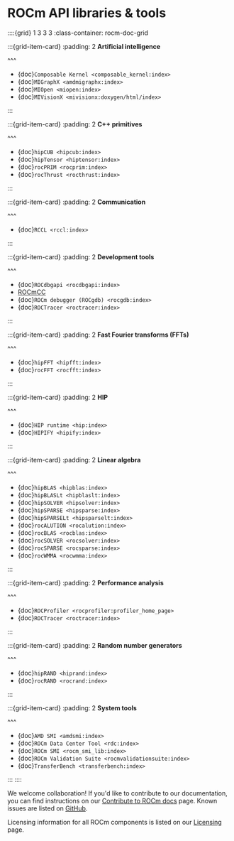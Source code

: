 <head>
  <meta charset="UTF-8">
  <meta name="description" content="ROCm API libraries & tools">
  <meta name="keywords" content="ROCm, API, libraries, tools, artificial intelligence, development,
  Communications, C++ primitives, Fast Fourier transforms, FFTs, random number generators, linear
  algebra">
</head>

# ROCm API libraries & tools

::::{grid} 1 3 3 3
:class-container: rocm-doc-grid

:::{grid-item-card}
:padding: 2
**Artificial intelligence**

^^^

* {doc}`Composable Kernel <composable_kernel:index>`
* {doc}`MIGraphX <amdmigraphx:index>`
* {doc}`MIOpen <miopen:index>`
* {doc}`MIVisionX <mivisionx:doxygen/html/index>`

:::

:::{grid-item-card}
:padding: 2
**C++ primitives**

^^^

* {doc}`hipCUB <hipcub:index>`
* {doc}`hipTensor <hiptensor:index>`
* {doc}`rocPRIM <rocprim:index>`
* {doc}`rocThrust <rocthrust:index>`

:::

:::{grid-item-card}
:padding: 2
**Communication**

^^^

* {doc}`RCCL <rccl:index>`

:::

:::{grid-item-card}
:padding: 2
**Development tools**

^^^

* {doc}`ROCdbgapi <rocdbgapi:index>`
* [ROCmCC](./rocmcc.md)
* {doc}`ROCm debugger (ROCgdb) <rocgdb:index>`
* {doc}`ROCTracer <roctracer:index>`

:::

:::{grid-item-card}
:padding: 2
**Fast Fourier transforms (FFTs)**

^^^

* {doc}`hipFFT <hipfft:index>`
* {doc}`rocFFT <rocfft:index>`

:::

:::{grid-item-card}
:padding: 2
**HIP**

^^^

* {doc}`HIP runtime <hip:index>`
* {doc}`HIPIFY <hipify:index>`

:::

:::{grid-item-card}
:padding: 2
**Linear algebra**

^^^

* {doc}`hipBLAS <hipblas:index>`
* {doc}`hipBLASLt <hipblaslt:index>`
* {doc}`hipSOLVER <hipsolver:index>`
* {doc}`hipSPARSE <hipsparse:index>`
* {doc}`hipSPARSELt <hipsparselt:index>`
* {doc}`rocALUTION <rocalution:index>`
* {doc}`rocBLAS <rocblas:index>`
* {doc}`rocSOLVER <rocsolver:index>`
* {doc}`rocSPARSE <rocsparse:index>`
* {doc}`rocWMMA <rocwmma:index>`

:::

:::{grid-item-card}
:padding: 2
**Performance analysis**

^^^

* {doc}`ROCProfiler <rocprofiler:profiler_home_page>`
* {doc}`ROCTracer <roctracer:index>`

:::

:::{grid-item-card}
:padding: 2
**Random number generators**

^^^

* {doc}`hipRAND <hiprand:index>`
* {doc}`rocRAND <rocrand:index>`

:::

:::{grid-item-card}
:padding: 2
**System tools**

^^^

* {doc}`AMD SMI <amdsmi:index>`
* {doc}`ROCm Data Center Tool <rdc:index>`
* {doc}`ROCm SMI <rocm_smi_lib:index>`
* {doc}`ROCm Validation Suite <rocmvalidationsuite:index>`
* {doc}`TransferBench <transferbench:index>`

:::
::::

We welcome collaboration! If you'd like to contribute to our documentation, you can find instructions
on our [Contribute to ROCm docs](../contribute/index.md) page. Known issues are listed on
[GitHub](https://github.com/RadeonOpenCompute/ROCm/labels/Verified%20Issue).

Licensing information for all ROCm components is listed on our [Licensing](../about/license.md) page.
